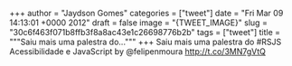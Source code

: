 
+++
author = "Jaydson Gomes"
categories = ["tweet"]
date = "Fri Mar 09 14:13:01 +0000 2012"
draft = false
image = "{TWEET_IMAGE}"
slug = "30c6f463f071b8ffb3f8a8ac43e1c26698776b2b"
tags = ["tweet"]
title = """Saiu mais uma palestra do..."""
+++
Saiu mais uma palestra do #RSJS Acessibilidade e JavaScript by @felipenmoura http://t.co/3MN7gVtQ
